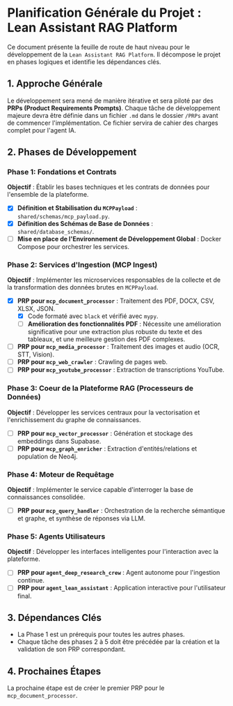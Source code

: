 # Planification Générale du Projet : Lean Assistant RAG Platform

Ce document présente la feuille de route de haut niveau pour le développement de la `Lean Assistant RAG Platform`. Il décompose le projet en phases logiques et identifie les dépendances clés.

## 1. Approche Générale

Le développement sera mené de manière itérative et sera piloté par des **PRPs (Product Requirements Prompts)**. Chaque tâche de développement majeure devra être définie dans un fichier `.md` dans le dossier `/PRPs` avant de commencer l'implémentation. Ce fichier servira de cahier des charges complet pour l'agent IA.

## 2. Phases de Développement

### Phase 1: Fondations et Contrats

**Objectif** : Établir les bases techniques et les contrats de données pour l'ensemble de la plateforme.

- [X] **Définition et Stabilisation du `MCPPayload`** : `shared/schemas/mcp_payload.py`.
- [X] **Définition des Schémas de Base de Données** : `shared/database_schemas/`.
- [ ] **Mise en place de l'Environnement de Développement Global** : Docker Compose pour orchestrer les services.

### Phase 2: Services d'Ingestion (MCP Ingest)

**Objectif** : Implémenter les microservices responsables de la collecte et de la transformation des données brutes en `MCPPayload`.

- [X] **PRP pour `mcp_document_processor`** : Traitement des PDF, DOCX, CSV, XLSX, JSON.
  - [X] Code formaté avec `black` et vérifié avec `mypy`.
  - [ ] **Amélioration des fonctionnalités PDF** : Nécessite une amélioration significative pour une extraction plus robuste du texte et des tableaux, et une meilleure gestion des PDF complexes.
- [ ] **PRP pour `mcp_media_processor`** : Traitement des images et audio (OCR, STT, Vision).
- [ ] **PRP pour `mcp_web_crawler`** : Crawling de pages web.
- [ ] **PRP pour `mcp_youtube_processor`** : Extraction de transcriptions YouTube.

### Phase 3: Coeur de la Plateforme RAG (Processeurs de Données)

**Objectif** : Développer les services centraux pour la vectorisation et l'enrichissement du graphe de connaissances.

- [ ] **PRP pour `mcp_vector_processor`** : Génération et stockage des embeddings dans Supabase.
- [ ] **PRP pour `mcp_graph_enricher`** : Extraction d'entités/relations et population de Neo4j.

### Phase 4: Moteur de Requêtage

**Objectif** : Implémenter le service capable d'interroger la base de connaissances consolidée.

- [ ] **PRP pour `mcp_query_handler`** : Orchestration de la recherche sémantique et graphe, et synthèse de réponses via LLM.

### Phase 5: Agents Utilisateurs

**Objectif** : Développer les interfaces intelligentes pour l'interaction avec la plateforme.

- [ ] **PRP pour `agent_deep_research_crew`** : Agent autonome pour l'ingestion continue.
- [ ] **PRP pour `agent_lean_assistant`** : Application interactive pour l'utilisateur final.

## 3. Dépendances Clés

- La Phase 1 est un prérequis pour toutes les autres phases.
- Chaque tâche des phases 2 à 5 doit être précédée par la création et la validation de son PRP correspondant.

## 4. Prochaines Étapes

La prochaine étape est de créer le premier PRP pour le `mcp_document_processor`.